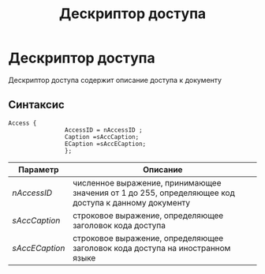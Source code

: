 ﻿---
title: Дескриптор доступа
description: "Дескриптор доступа ACCESS"
---

# Дескриптор доступа

Дескриптор доступа содержит описание доступа к документу

## Синтаксис

``` as4x
Access {
                AccessID = nAccessID ;
                Caption =sAccCaption;
                ECaption =sAccECaption;
                };
```

|Параметр|Описание|
|--|--|
|*nAccessID*|численное выражение, принимающее значения от 1 до 255, определяющее код доступа к данному документу|
|*sAccCaption*|строковое выражение, определяющее заголовок кода доступа|
|*sAccECaption*|строковое выражение, определяющее заголовок кода доступа на иностранном языке|

